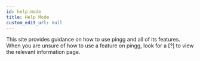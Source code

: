 ```yaml
---
id: help-mode
title: Help Mode
custom_edit_url: null
---
```

This site provides guidance on how to use pingg and all of its features. When you are unsure of how to use a feature on pingg, look for a [?] to view the relevant information page.
